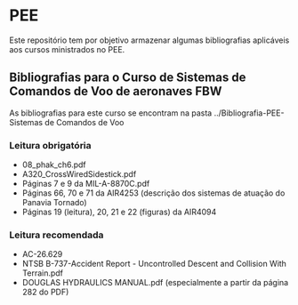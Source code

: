 # PEE
 
Este repositório tem por objetivo armazenar algumas bibliografias aplicáveis aos cursos ministrados no PEE.

## Bibliografias para o Curso de Sistemas de Comandos de Voo de aeronaves FBW

As bibliografias para este curso se encontram na pasta ../Bibliografia-PEE-Sistemas de Comandos de Voo

### Leitura obrigatória
 - 08_phak_ch6.pdf
 - A320_CrossWiredSidestick.pdf
 - Páginas 7 e 9 da MIL-A-8870C.pdf
 - Páginas 66, 70 e 71 da AIR4253 (descrição dos sistemas de atuação do Panavia Tornado)
 - Páginas 19 (leitura), 20, 21 e 22 (figuras) da AIR4094
 
 
 ### Leitura recomendada
  - AC-26.629
  - NTSB B-737-Accident Report - Uncontrolled Descent and Collision With Terrain.pdf
  - DOUGLAS HYDRAULICS MANUAL.pdf (especialmente a partir da página 282 do PDF)
